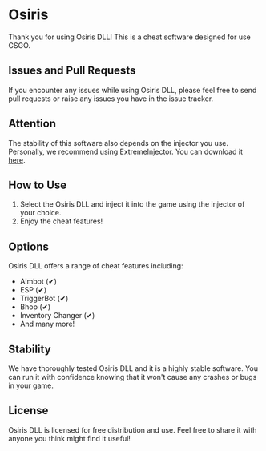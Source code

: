 # Osiris
<p>Thank you for using Osiris DLL! This is a cheat software designed for use CSGO.</p>
<h2>Issues and Pull Requests</h2>
<p>If you encounter any issues while using Osiris DLL, please feel free to send pull requests or raise any issues you have in the issue tracker.</p>
<h2>Attention</h2>
<p>The stability of this software also depends on the injector you use. Personally, we recommend using ExtremeInjector. You can download it <a href="https://github.com/master131/ExtremeInjector">here</a>.</p>
<h2>How to Use</h2>
<ol>
<li>Select the Osiris DLL and inject it into the game using the injector of your choice.</li>
<li>Enjoy the cheat features!</li>
</ol>
<h2>Options</h2>
<p>Osiris DLL offers a range of cheat features including:</p>
<ul>
<li>Aimbot (✔)</li>
<li>ESP (✔)</li>
<li>TriggerBot (✔)</li>
<li>Bhop (✔)</li>
<li>Inventory Changer (✔)</li>
<li>And many more!</li>
</ul>
<h2>Stability</h2>
<p>We have thoroughly tested Osiris DLL and it is a highly stable software. You can run it with confidence knowing that it won't cause any crashes or bugs in your game.</p>
<h2>License</h2>
<p>Osiris DLL is licensed for free distribution and use. Feel free to share it with anyone you think might find it useful!</p>

